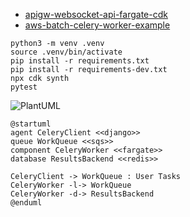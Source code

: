
- [apigw-websocket-api-fargate-cdk](https://github.com/aws-samples/serverless-patterns/)
- [aws-batch-celery-worker-example](https://github.com/aws-samples/aws-batch-celery-worker-example)
```
python3 -m venv .venv
source .venv/bin/activate
pip install -r requirements.txt
pip install -r requirements-dev.txt
npx cdk synth
pytest
```

![PlantUML](//www.plantuml.com/plantuml/png/NOz1hi8W443td88Bz08_3Mb-Jw3Hk1xBI2eKxComyFOEAuiR0hp7l32n04dTae60MUoC2UazfxKTnj4_8OVYdDahLhItGl7KTefuPxrVolOg-Vko6KYA7q0115Nn8707Hdj6hadu7vQ8sQj3wDSsn7JLmHqwV_RAEky27DbqYI4TnH_cbVKvC-cY__m0)

```plantuml
@startuml
agent CeleryClient <<django>>
queue WorkQueue <<sqs>>
component CeleryWorker <<fargate>>
database ResultsBackend <<redis>>

CeleryClient -> WorkQueue : User Tasks
CeleryWorker -l-> WorkQueue
CeleryWorker -d-> ResultsBackend
@enduml
```
